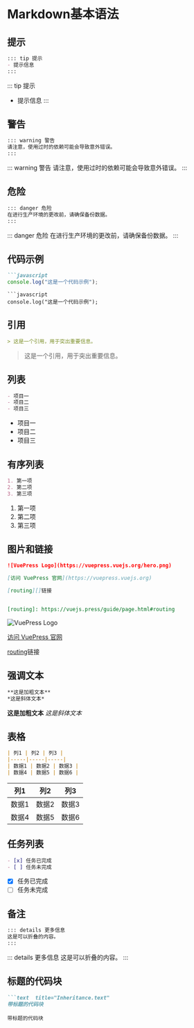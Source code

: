 # Markdown基本语法



## 提示

```markdown
::: tip 提示
- 提示信息
:::
```
::: tip 提示
- 提示信息
:::

## 警告

```markdown
::: warning 警告
请注意，使用过时的依赖可能会导致意外错误。
:::
```
::: warning 警告
请注意，使用过时的依赖可能会导致意外错误。
:::

## 危险

```markdown
::: danger 危险
在进行生产环境的更改前，请确保备份数据。
:::
```
::: danger 危险
在进行生产环境的更改前，请确保备份数据。
:::

## 代码示例

```markdown
```javascript
console.log("这是一个代码示例");
```
```
```javascript
console.log("这是一个代码示例");
```

## 引用

```markdown
> 这是一个引用，用于突出重要信息。
```
> 这是一个引用，用于突出重要信息。

## 列表

```markdown
- 项目一
- 项目二
- 项目三
```
- 项目一
- 项目二
- 项目三

## 有序列表

```markdown
1. 第一项
2. 第二项
3. 第三项
```
1. 第一项
2. 第二项
3. 第三项

## 图片和链接

```markdown
![VuePress Logo](https://vuepress.vuejs.org/hero.png)

[访问 VuePress 官网](https://vuepress.vuejs.org)

[routing][]链接


[routing]: https://vuejs.press/guide/page.html#routing
```
![VuePress Logo](https://vuepress.vuejs.org/hero.png)

[访问 VuePress 官网](https://vuepress.vuejs.org)


[routing][]链接

## 强调文本

```markdown
**这是加粗文本**
*这是斜体文本*
```
**这是加粗文本**
*这是斜体文本*

## 表格

```markdown
| 列1 | 列2 | 列3 |
|-----|-----|-----|
| 数据1 | 数据2 | 数据3 |
| 数据4 | 数据5 | 数据6 |
```
| 列1 | 列2 | 列3 |
|-----|-----|-----|
| 数据1 | 数据2 | 数据3 |
| 数据4 | 数据5 | 数据6 |

## 任务列表

```markdown
- [x] 任务已完成
- [ ] 任务未完成
```
- [x] 任务已完成
- [ ] 任务未完成

## 备注

```markdown
::: details 更多信息
这是可以折叠的内容。
:::
```
::: details 更多信息
这是可以折叠的内容。
:::

## 标题的代码块

```md
```text  title="Inheritance.text"
带标题的代码块
```


```text  title="Inheritance.text"
带标题的代码块
```





[routing]: https://vuejs.press/guide/page.html#routing

